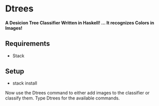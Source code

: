 # Dtrees


#### A Desicion Tree Classifier Written in Haskell! ... It recognizes Colors in Images!


## Requirements 
  * Stack

## Setup 
  * stack install

Now use the Dtrees command to either add images to the classifier or classify them.
Type Dtrees for the available commands.
